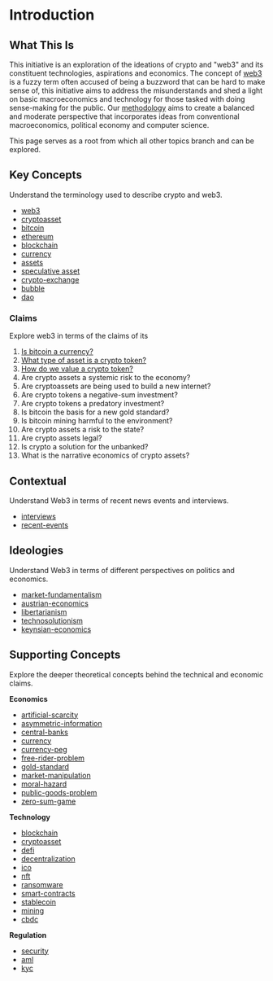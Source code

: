 # Introduction

## What This Is

This initiative is an exploration of the ideations of crypto and "web3" and its constituent technologies, aspirations and economics. The concept of [web3](/concepts/web3.md) is a fuzzy term often accused of being a buzzword that can be hard to make sense of, this initiative aims to address the misunderstands and shed a light on basic macroeconomics and technology for those tasked with doing sense-making for the public. Our [methodology](method.md) aims to create a balanced and moderate perspective that incorporates ideas from conventional macroeconomics, political economy and computer science.

This page serves as a root from which all other topics branch and can be explored. 

## Key Concepts

Understand the terminology used to describe crypto and web3.

* [web3](/concepts/web3.md)
* [cryptoasset](/concepts/cryptoasset.md)
* [bitcoin](/concepts/bitcoin.md)
* [ethereum](/concepts/ethereum.md)
* [blockchain](/concepts/blockchain.md)
* [currency](/concepts/currency.md)
* [assets](/concepts/assets.md)
* [speculative asset](/concepts/speculation.md)
* [crypto-exchange](/concepts/crypto-exchange.md)
* [bubble](/concepts/bubble.md)
* [dao](/concepts/dao.md)

### Claims

Explore web3 in terms of the claims of its 

1. [Is bitcoin a currency?](/claims/is-bitcoin-currency.md)
2. [What type of asset is a crypto token?](/claims/what-type-of-asset.md)
3. [How do we value a crypto token?](/claims/valuation-model.md)
4. Are crypto assets a systemic risk to the economy?
5. Are cryptoassets are being used to build a new internet?
6. Are crypto tokens a negative-sum investment?
7. Are crypto tokens a predatory investment?
8. Is bitcoin the basis for a new gold standard?
9. Is bitcoin mining harmful to the environment?
10. Are crypto assets a risk to the state?
11. Are crypto assets legal?
12. Is crypto a solution for the unbanked?
13. What is the narrative economics of crypto assets?

## Contextual

Understand Web3 in terms of recent news events and interviews.

* [interviews](/guide/interviews)
* [recent-events](/notes/recent-events.md)

## Ideologies

Understand Web3 in terms of different perspectives on politics and economics.

* [market-fundamentalism](../concepts/ideologies/market-fundamentalism.md)
* [austrian-economics](../concepts/ideologies/austrian-economics.md)
* [libertarianism](/idelogies/libertarianism.md)
* [technosolutionism](../concepts/ideologies/technosolutionism.md)
* [keynsian-economics](../concepts/ideologies/keynsian-economics.md)

## Supporting Concepts

Explore the deeper theoretical concepts behind the technical and economic claims.

**Economics**

* [artificial-scarcity](/concepts/artificial-scarcity.md)
* [asymmetric-information](/concepts/asymmetric-information.md)
* [central-banks](/concepts/central-banks.md)
* [currency](/concepts/currency.md)
* [currency-peg](/concepts/currency-peg.md)
* [free-rider-problem](/concepts/free-rider-problem.md)
* [gold-standard](/concepts/gold-standard.md)
* [market-manipulation](/concepts/market-manipulation.md)
* [moral-hazard](/concepts/moral-hazard.md)
* [public-goods-problem](/concepts/public-goods-problem.md)
* [zero-sum-game](/concepts/zero-sum-game.md)

**Technology**

* [blockchain](/concepts/blockchain.md)
* [cryptoasset](/concepts/cryptoasset.md)
* [defi](/concepts/defi.md)
* [decentralization](/concepts/decentralization.md)
* [ico](/concepts/ico.md)
* [nft](/concepts/nft.md)
* [ransomware](/concepts/ransomware.md)
* [smart-contracts](/concepts/smart-contracts.md)
* [stablecoin](/concepts/stablecoin.md)
* [mining](/concepts/mining.md)
* [cbdc](/concepts/cbdc.md)

**Regulation**

* [security](/concepts/security.md)
* [aml](/concepts/aml.md)
* [kyc](/concepts/kyc.md)

